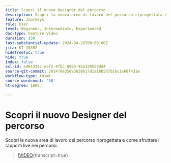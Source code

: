 ```yaml
---
title: Scopri il nuovo Designer del percorso
description: Scopri la nuova area di lavoro del percorso riprogettata e come sfruttare i rapporti live nei percorsi.
feature: Journeys
role: User
level: Beginner, Intermediate, Experienced
doc-type: Feature Video
duration: 150
last-substantial-update: 2024-04-26T00:00:00Z
jira: KT-15392
hidefromtoc: true
hide: true
Index: false
exl-id: e481336c-eaf2-4fbc-8803-9ba109559dd4
source-git-commit: 201470e35095b38617d1a1bb5d7b16c1e60f431e
workflow-type: tm+mt
source-wordcount: '38'
ht-degree: 100%

---
```


# Scopri il nuovo Designer del percorso

Scopri la nuova area di lavoro del percorso riprogettata e come sfruttare i rapporti live nei percorsi.

>[!VIDEO](https://video.tv.adobe.com/v/3428767/?learn=on){transcript=true}
